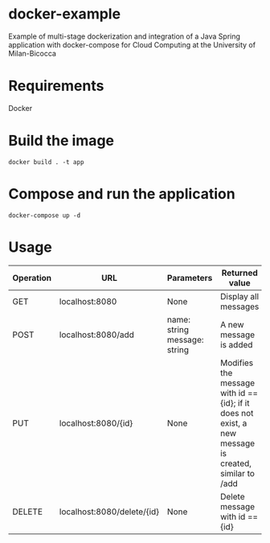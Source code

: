 # docker-example
 Example of multi-stage dockerization and integration of a Java Spring application with docker-compose for Cloud Computing at the University of Milan-Bicocca

# Requirements
Docker
# Build the image
`
docker build . -t app
`
# Compose and run the application

`docker-compose up -d`

# Usage

| Operation | URL                        | Parameters                   | Returned value                                                                                        |
|-----------|----------------------------|------------------------------|-------------------------------------------------------------------------------------------------------|
| GET       | localhost:8080             | None                         | Display all messages                                                                                  |
| POST      | localhost:8080/add         | name: string message: string | A new message is added                                                                                |
| PUT       | localhost:8080/{id}        | None                         | Modifies the message with id == {id}; if it does not exist, a new message is created, similar to /add |
| DELETE    | localhost:8080/delete/{id} | None                         | Delete message with id == {id}                                                                        |